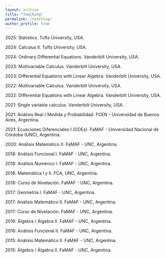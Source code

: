 ```yaml
---
layout: archive
title: "Teaching"
permalink: /teaching/
author_profile: true
---
```


2025: Statistics. Tufts University, USA.

2024: Calculus II. Tufts University, USA.

2024: Ordinary Differential Equations. Vanderbilt University, USA.

2023: Multivariable Calculus. Vanderbilt University, USA.

2023: Differential Equations with Linear Algebra. Vanderbilt University, USA.

2022: Multivariable Calculus. Vanderbilt University, USA. 

2022: Differential Equations with Linear Algebra. Vanderbilt University, USA.

2021: Single variable calculus. Vanderbilt University, USA.

2021: Análisis Real / Medida y Probabilidad. FCEN - Universidad de Buenos Aires, Argentina.

2021: Ecuaciones Diferenciales I (ODEs). FaMAF - Universidad Nacional de Córdoba (UNC), Argentina.

2020: Análisis Matemático II. FaMAF - UNC, Argentina.

2018: Análisis Funcional I. FaMAF - UNC, Argentina.

2018:  Análisis Numérico I. FaMAF - UNC, Argentina.

2018: Matemática I y II. FCA, UNC, Argentina.

2018: Curso de Nivelación. FaMAF - UNC, Argentina.

2017: Geometría I. FaMAF - UNC, Argentina.

2017: Análisis Matemático II. FaMAF - UNC, Argentina.

2017: Curso de Nivelación. FaMAF - UNC, Argentina.

2016: Álgebra / Álgebra II. FaMAF - UNC, Argentina.

2016: Análisis Funcional II. FaMAF - UNC, Argentina.

2015: Análisis Matemático II. FaMAF - UNC, Argentina.

2015: Álgebra / Álgebra II. FaMAF - UNC, Argentina.